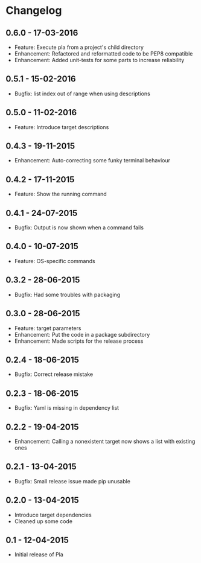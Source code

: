 # Changelog

## 0.6.0 - 17-03-2016
- Feature: Execute pla from a project's child directory
- Enhancement: Refactored and reformatted code to be PEP8 compatible
- Enhancement: Added unit-tests for some parts to increase reliability

## 0.5.1 - 15-02-2016
- Bugfix: list index out of range when using descriptions

## 0.5.0 - 11-02-2016
- Feature: Introduce target descriptions

## 0.4.3 - 19-11-2015
- Enhancement: Auto-correcting some funky terminal behaviour

## 0.4.2 - 17-11-2015
- Feature: Show the running command

## 0.4.1 - 24-07-2015
- Bugfix: Output is now shown when a command fails

## 0.4.0 - 10-07-2015
- Feature: OS-specific commands

## 0.3.2 - 28-06-2015
- Bugfix: Had some troubles with packaging

## 0.3.0 - 28-06-2015
- Feature: target parameters
- Enhancement: Put the code in a package subdirectory
- Enhancement: Made scripts for the release process

## 0.2.4 - 18-06-2015
- Bugfix: Correct release mistake

## 0.2.3 - 18-06-2015
- Bugfix: Yaml is missing in dependency list

## 0.2.2 - 19-04-2015
- Enhancement: Calling a nonexistent target now shows a list with existing ones

## 0.2.1 - 13-04-2015
- Bugfix: Small release issue made pip unusable

## 0.2.0 - 13-04-2015
- Introduce target dependencies
- Cleaned up some code

## 0.1 - 12-04-2015
- Initial release of Pla 
